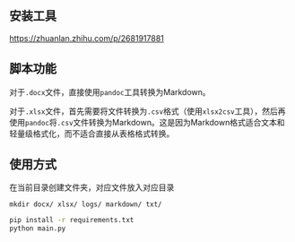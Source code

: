 ## 安装工具

https://zhuanlan.zhihu.com/p/2681917881

## 脚本功能

对于`.docx`文件，直接使用`pandoc`工具转换为Markdown。

对于`.xlsx`文件，首先需要将文件转换为`.csv`格式（使用`xlsx2csv`工具），然后再使用`pandoc`将`.csv`文件转换为Markdown。这是因为Markdown格式适合文本和轻量级格式化，而不适合直接从表格格式转换。

## 使用方式

在当前目录创建文件夹，对应文件放入对应目录

```
mkdir docx/ xlsx/ logs/ markdown/ txt/
```

```bash
pip install -r requirements.txt
python main.py
```


